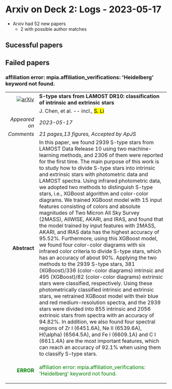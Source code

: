 # Arxiv on Deck 2: Logs - 2023-05-17

* Arxiv had 52 new papers
    * 2 with possible author matches

## Sucessful papers

## Failed papers

### affiliation error: mpia.affiliation_verifications: 'Heidelberg' keyword not found. 


|||
|---:|:---|
| [![arXiv](https://img.shields.io/badge/arXiv-arXiv:2305.09294-b31b1b.svg)](https://arxiv.org/abs/arXiv:2305.09294) | **S-type stars from LAMOST DR10: classification of intrinsic and extrinsic  stars**  |
|| J. Chen, et al. -- incl., <mark>S. Li</mark> |
|*Appeared on*| *2023-05-17*|
|*Comments*| *21 pages,13 figures, Accepted by ApJS*|
|**Abstract**| In this paper, we found 2939 S-type stars from LAMOST Data Release 10 using two machine-learning methods, and 2306 of them were reported for the first time. The main purpose of this work is to study how to divide S-type stars into intrinsic and extrinsic stars with photometric data and LAMOST spectra. Using infrared photometric data, we adopted two methods to distinguish S-type stars, i.e., XGBoost algorithm and color-color diagrams. We trained XGBoost model with 15 input features consisting of colors and absolute magnitudes of Two Micron All Sky Survey (2MASS), AllWISE, AKARI, and IRAS, and found that the model trained by input features with 2MASS, AKARI, and IRAS data has the highest accuracy of 95.52%. Furthermore, using this XGBoost model, we found four color-color diagrams with six infrared color criteria to divide S-type stars, which has an accuracy of about 90%. Applying the two methods to the 2939 S-type stars, 381 (XGBoost)/336 (color-color diagrams) intrinsic and 495 (XGBoost)/82 (color-color diagrams) extrinsic stars were classified, respectively. Using these photometrically classified intrinsic and extrinsic stars, we retrained XGBoost model with their blue and red medium-resolution spectra, and the 2939 stars were divided into 855 intrinsic and 2056 extrinsic stars from spectra with an accuracy of 94.82%. In addition, we also found four spectral regions of Zr I (6451.6A), Ne II (6539.6A), H{\alpha} (6564.5A), and Fe I (6609.1A) and C I (6611.4A) are the most important features, which can reach an accuracy of 92.1% when using them to classify S-type stars. |
|<p style="color:green"> **ERROR** </p>| <p style="color:green">affiliation error: mpia.affiliation_verifications: 'Heidelberg' keyword not found.</p> |

